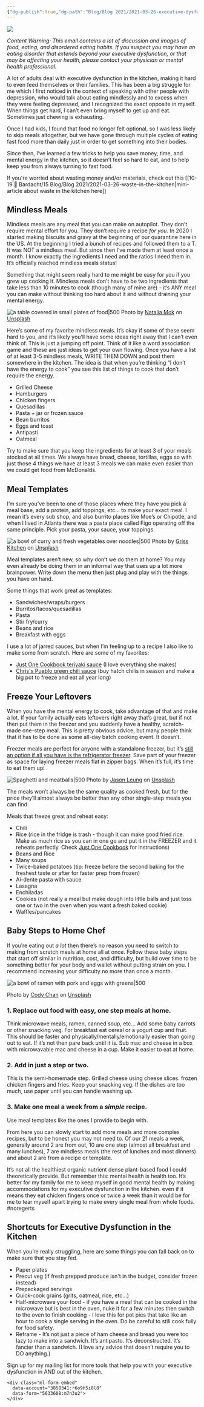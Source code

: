 ```yaml
---
{"dg-publish":true,"dg-path":"Blog/Blog 2021/2021-03-26-executive-dysfunction-in-the-kitchen.md","permalink":"/blog/blog-2021/2021-03-26-executive-dysfunction-in-the-kitchen/","title":"4 Easy Solutions for Executive Dysfunction in the Kitchen","tags":["kitchen","household"],"noteIcon":"","created":"","updated":"2023-08-22T15:58:15.000-04:00"}
---
```



![](https://i.imgur.com/esa6tBG.png)

_Content Warning: This email contains a lot of discussion and images of food, eating, and disordered eating habits. If you suspect you may have an eating disorder that extends beyond your executive dysfunction, or that may be affecting your health, please contact your physician or mental health professional._

A lot of adults deal with executive dysfunction in the kitchen, making it hard to even feed themselves or their families. This has been a big struggle for me which I first noticed in the context of speaking with other people with depression, who would talk about eating mindlessly and to excess when they were feeling depressed, and I recognized the exact opposite in myself. When things get hard, I can’t even bring myself to get up and eat. Sometimes just chewing is exhausting.

Once I had kids, I found that food no longer felt optional, so I was less likely to skip meals altogether, but we have gone through multiple cycles of eating fast food more than daily just in order to get something into their bodies. 

Since then, I’ve learned a few tricks to help you save money, time, and mental energy in the kitchen, so it doesn’t feel so hard to eat, and to help keep you from always turning to fast food.

If you're worried about wasting money and/or materials, check out this [[10-19 💢 Bardacht/15 Blog/Blog 2021/2021-03-26-waste-in-the-kitchen\|mini-article about waste in the kitchen here]]

## Mindless Meals

Mindless meals are any meal that you can make on autopilot. They don’t require mental effort for you. They don’t require a recipe _for you_. In 2020 I started making biscuits and gravy at the beginning of our quarantine here in the US. At the beginning I tried a bunch of recipes and followed them to a T. It was NOT a mindless meal. But since then I’ve made them at least once a month. I know exactly the ingredients I need and the ratios I need them in. It’s officially reached mindless meals status!

Something that might seem really hard to me might be easy for you if you grew up cooking it. Mindless meals don’t have to be two ingredients that take less than 10 minutes to cook (though many of mine are) - it’s ANY meal you can make without thinking too hard about it and without draining your mental energy.

![a table covered in small plates of food|500](https://images.unsplash.com/photo-1564750687467-f4257abf1210?ixlib=rb-4.0.3&ixid=M3wxMjA3fDB8MHxwaG90by1wYWdlfHx8fGVufDB8fHx8fA%3D%3D&auto=format&fit=crop&w=774&q=80)
Photo by [Natalia Mok](https://unsplash.com/@geoarbitrage) on [Unsplash](https://unsplash.com/photos/tR1aeMMk_j8)

Here’s some of my favorite mindless meals. It’s okay if some of these seem hard to you, and it’s likely you’ll have some ideas right away that I can’t even think of. This is just a jumping off point. Think of it like a word association game and these are just ideas to get your own flowing. Once you have a list of at least 3-5 mindless meals, WRITE THEM DOWN and post them somewhere in the kitchen. The idea is that when you’re thinking “I don’t have the energy to cook” you see this list of things to cook that don’t require the energy.

- Grilled Cheese
- Hamburgers
- Chicken fingers
- Quesadillas
- Pasta + jar or frozen sauce
- Bean burritos
- Eggs and toast
- Antipasti
- Oatmeal

Try to make sure that you keep the ingredients for at least 3 of your meals stocked at all times. We always have bread, cheese, tortillas, eggs so with just those 4 things we have at least 3 meals we can make even easier than we could get food from McDonalds.

## Meal Templates

I’m sure you’ve been to one of those places where they have you pick a meal base, add a protein, add toppings, etc… to make your exact meal. I mean it’s every sub shop, and also burrito places like Moe’s or Chipotle, and when I lived in Atlanta there was a pasta place called Figo operating off the same principle. Pick your pasta, your sauce, your toppings.

![a bowl of curry and fresh vegetables over noodles|500](https://images.unsplash.com/photo-1607330289024-1535c6b4e1c1?ixlib=rb-4.0.3&ixid=M3wxMjA3fDB8MHxwaG90by1wYWdlfHx8fGVufDB8fHx8fA%3D%3D&auto=format&fit=crop&w=764&q=80)
Photo by [Griss Kitchen](https://unsplash.com/@grissphoto) on [Unsplash](https://unsplash.com/photos/otLqpb9LK70)

Meal templates aren’t new, so why don’t we do them at home? You may even already be doing them in an informal way that uses up a lot more brainpower. Write down the menu then just plug and play with the things you have on hand.

Some things that work great as templates:

- Sandwiches/wraps/burgers
- Burritos/tacos/quesadillas
- Pasta
- Stir fry/curry
- Beans and rice
- Breakfast with eggs

I use a lot of jarred sauces, but when I’m feeling up to a recipe I also like to make some from scratch. Here are some of my favorites:

- [Just One Cookbook teriyaki sauce](https://www.justonecookbook.com/teriyaki-sauce/) (I love everything she makes)
- [Chris's Pueblo green chili sauce](https://www.food.com/recipe/chriss-pueblo-green-chili-sauce-21076) (buy hatch chilis in season and make a big pot to freeze and eat all year long)



## Freeze Your Leftovers

When you have the mental energy to cook, take advantage of that and make a lot. If your family actually eats leftovers right away that’s great, but if not then put them in the freezer and you suddenly have a healthy, scratch-made one-step meal. This is pretty obvious advice, but many people think that it has to be done as some all-day batch cooking event. It doesn’t. 

Freezer meals are perfect for anyone with a standalone freezer, but it’s [still an option if all you have is the refrigerator freezer](https://onceamonthmeals.com/blog/series/get-started/get-started-using-an-apartment-refrigerator-freezer-for-once-a-month-cooking/). Save part of your freezer as space for laying freezer meals flat in zipper bags. When it’s full, it’s time to eat them up!

![Spaghetti and meatballs|500](https://images.unsplash.com/photo-1515516969-d4008cc6241a?ixlib=rb-4.0.3&ixid=M3wxMjA3fDB8MHxwaG90by1wYWdlfHx8fGVufDB8fHx8fA%3D%3D&auto=format&fit=crop&w=774&q=80)
Photo by [Jason Leung](https://unsplash.com/@ninjason) on [Unsplash](https://unsplash.com/photos/AUAuEgUxg5Q)

The meals won’t always be the same quality as cooked fresh, but for the price they’ll almost always be better than any other single-step meals you can find.

Meals that freeze great and reheat easy:

- Chili
- Rice (rice in the fridge is trash - though it can make good fried rice. Make as much rice as you can in one go and put it in the FREEZER and it reheats perfectly. Check [Just One Cookbook](https://www.justonecookbook.com/how-to-freeze-rice/) for instructions)
- Beans and Rice
- Many soups
- Twice-baked potatoes (tip: freeze before the second baking for the freshest taste or after for faster prep from frozen)
- Al-dente pasta with sauce
- Lasagna
- Enchiladas
- Cookies (not really a meal but make dough into little balls and just toss one or two in the oven when you want a fresh baked cookie)
- Waffles/pancakes

## Baby Steps to Home Chef

If you’re eating out _a lot_ then there’s no reason you need to switch to making from scratch meals at home all at once. Follow these baby steps that start off similar in nutrition, cost, and difficulty, but build over time to be something better for your body and wallet without putting strain on you. I recommend increasing your difficulty no more than once a month.

![a bowl of ramen with pork and eggs with greens|500](https://images.unsplash.com/photo-1589211548263-d3c229d952dd?ixlib=rb-4.0.3&ixid=M3wxMjA3fDB8MHxwaG90by1wYWdlfHx8fGVufDB8fHx8fA%3D%3D&auto=format&fit=crop&w=687&q=80)

Photo by [Cody Chan](https://unsplash.com/@cceee?utm_source=unsplash&utm_medium=referral&utm_content=creditCopyText) on [Unsplash](https://unsplash.com/photos/BLaiOhpirAQ)

### 1\. Replace out food with easy, one step meals at home.

Think microwave meals, ramen, canned soup, etc… Add some baby carrots or other snacking veg. For breakfast eat cereal or a yogurt cup and fruit. This should be faster and physically/mentally/emotionally easier than going out to eat. If it’s not then pare back until it is. Sub mac and cheese in a box with microwavable mac and cheese in a cup. Make it easier to eat at home.

### 2\. Add in just a step or two.

This is the semi-homemade step. Grilled cheese using cheese slices. frozen chicken fingers and fries. Keep your snacking veg. If the dishes are too much, use paper until you can handle washing up. 

### 3\. Make one meal a week from a _simple_ recipe.

Use meal templates like the ones I provide to begin with.

From here you can slowly start to add more meals and more complex recipes, but to be honest you may not need to. Of our 21 meals a week, generally around 2 are from out, 10 are one step (almost all breakfast and many lunches), 7 are mindless meals (the rest of lunches and most dinners) and about 2 are from a recipe or template. 

It’s not all the healthiest organic nutrient dense plant-based food I could theoretically provide. But remember this: mental health is health too. It’s better for my family for me to keep myself in good mental health by making accommodations for my executive dysfunction in the kitchen. even if it means they eat chicken fingers once or twice a week than it would be for me to tear myself apart trying to make every single meal from whole foods. #noregerts

## Shortcuts for Executive Dysfunction in the Kitchen

When you’re really struggling, here are some things you can fall back on to make sure that you stay fed.

- Paper plates
- Precut veg (if fresh prepped produce isn't in the budget, consider frozen instead)
- Prepackaged servings
- Quick-cook grains (grits, oatmeal, rice, etc...)
- Half-microwave your food - if you have a meal that can be cooked in the microwave but is best in the oven, nuke it for a few minutes then switch to the oven to finish cooking - I love this for pot pies that take like an hour to cook a single serving in the oven. Do be careful to still cook fully for food safety.
- Reframe - It’s not just a piece of ham cheese and bread you were too lazy to make into a sandwich. It’s antipasto. It’s deconstructed. It’s fancier than a sandwich. (I love any advice that doesn’t require you to DO anything.)

Sign up for my mailing list for more tools that help you with your executive dysfunction in AND out of the kitchen.
```
<div class="ml-form-embed"
  data-account="3858341:r6o9h5i8l8"
  data-form="5633608:m7n3u2">
</div>
```